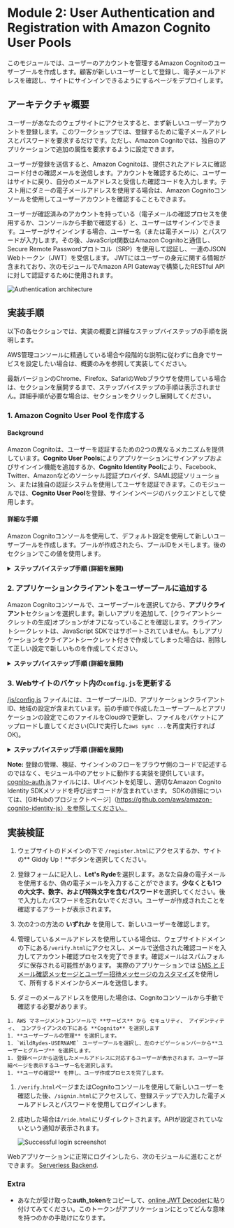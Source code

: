 # Module 2: User Authentication and Registration with Amazon Cognito User Pools

このモジュールでは、ユーザーのアカウントを管理するAmazon Cognitoのユーザープールを作成します。顧客が新しいユーザーとして登録し、電子メールアドレスを確認し、サイトにサインインできるようにするページをデプロイします。

## アーキテクチャ概要

ユーザーがあなたのウェブサイトにアクセスすると、まず新しいユーザーアカウントを登録します。このワークショップでは、登録するために電子メールアドレスとパスワードを要求するだけです。ただし、Amazon Cognitoでは、独自のアプリケーションで追加の属性を要求するように設定できます。

ユーザーが登録を送信すると、Amazon Cognitoは、提供されたアドレスに確認コード付きの確認メールを送信します。アカウントを確認するために、ユーザーはサイトに戻り、自分のメールアドレスと受信した確認コードを入力します。テスト用にダミーの電子メールアドレスを使用する場合は、Amazon Cognitoコンソールを使用してユーザーアカウントを確認することもできます。

ユーザーが確認済みのアカウントを持っている（電子メールの確認プロセスを使用するか、コンソールから手動で確認する）と、ユーザーはサインインできます。ユーザーがサインインする場合、ユーザー名（または電子メール）とパスワードが入力します。その後、JavaScript関数はAmazon Cognitoと通信し、Secure Remote Passwordプロトコル（SRP）を使用して認証し、一連のJSON Webトークン（JWT）を受信します。 JWTにはユーザーの身元に関する情報が含まれており、次のモジュールでAmazon API Gatewayで構築したRESTful APIに対して認証するために使用されます。

![Authentication architecture](../images/authentication-architecture.png)

## 実装手順

以下の各セクションでは、実装の概要と詳細なステップバイステップの手順を説明します。

AWS管理コンソールに精通している場合や段階的な説明に従わずに自身でサービスを設定したい場合は、概要のみを参照して実装してください。

最新バージョンのChrome、Firefox、SafariのWebブラウザを使用している場合は、セクションを展開するまで、ステップバイステップの手順は表示されません。詳細手順が必要な場合は、セクションをクリックし展開してください。

### 1. Amazon Cognito User Pool を作成する

#### Background

Amazon Cognitoは、ユーザーを認証するための2つの異なるメカニズムを提供しています。**Cognito User Pools**によりアプリケーションにサインアップおよびサインイン機能を追加するか、**Cognito Identity Pool**により、Facebook、Twitter、Amazonなどのソーシャル認証プロバイダ、SAML認証ソリューション、または独自の認証システムを使用してユーザを認証できます。このモジュールでは、**Cognito User Pool**を登録、サインインページのバックエンドとして使用します。

#### 詳細な手順

Amazon Cognitoコンソールを使用して、デフォルト設定を使用して新しいユーザープールを作成します。プールが作成されたら、プールIDをメモします。後のセクションでこの値を使用します。

<details>
<summary><strong>ステップバイステップ手順 (詳細を展開)</strong></summary>
<p>

1. AWS マネージメントコンソールで **サービス** から セキュリティ、 アイデンティティ、 コンプライアンスの下にある **Cognito** を選択します。

1. **ユーザープールの管理** を選択します。

1. **ユーザープールを作成する** を選択します。

1. `WildRydes-USERNAME`のようなあなたのユーザープールの名前を入力し、**デフォルトを確認する**を選択してください。

    ![Create a user pool screenshot](../images/create-a-user-pool.png)

1. 確認ページで **プールの作成** をクリックします。

1. 新しく作成されたユーザープールのプールの詳細ページで、**プール ID** (`us-east-1_ygbFpYlRC`のような) をメモしておきます。

</p></details>

### 2. アプリケーションクライアントをユーザープールに追加する

Amazon Cognitoコンソールで、ユーザープールを選択してから、**アプリクライアント**セクションを選択します。新しいアプリを追加して、[クライアントシークレットの生成]オプションがオフになっていることを確認します。クライアントシークレットは、JavaScript SDKではサポートされていません。もしアプリケーションをクライアントシークレット付きで作成してしまった場合は、削除して正しい設定で新しいものを作成してください。

<details>
<summary><strong>ステップバイステップ手順 (詳細を展開)</strong></summary><p>

1. ユーザープールのプールの詳細ページの左のナビゲーションから **アプリクライアント** を選択します。

1. **アプリクライアントの追加** を選択します。

1. `WildRydesWebApp-USERNAME` のようなアプリクライアント名を設定します。

1. クライアントシークレットの生成オプションのチェックを**外します**。クライアントシークレットは、ブラウザベースのアプリケーションではサポートされていません。

1. **アプリクライアントの作成** を選択します。

   <kbd>![Create app client screenshot](../images/add-app.png)</kbd>

1. 新しく作成されたアプリクライアントの**App client id**(`40f3an21v98dj996sflhia83jv`のような)をメモしておきます。

</p></details>

### 3. Webサイトのバケット内の`config.js`を更新する

 [/js/config.js](../1_StaticWebHosting/website/js/config.js) ファイルには、ユーザープールID、アプリケーションクライアントID、地域の設定が含まれています。前の手順で作成したユーザープールとアプリケーションの設定でこのファイルをCloud9で更新し、ファイルをバケットにアップロードし直してください(CLIで実行した`aws sync ...`を再度実行すればOK)。

<details>
<summary><strong>ステップバイステップ手順 (詳細を展開)</strong></summary><p>

1. Cloud9上でWebサイトディレクトリ中の [config.js](../1_StaticWebHosting/website/js/config.js) を開きます。

    Webサイトディレクトリは、[1_StaticWebHosting](../1_StaticWebHosting/)にあります。

1. `cognito`セクションを、作成したユーザープールとアプリケーションの正しい値で更新してください。

    作成したユーザープールを選択後、Amazon Cognitoコンソールのプール詳細ページから`userPoolId`を探すことができます。

     ![Pool ID](../images/pool-id.png)

    左のナビゲーションバー中の**アプリクライアント** を選択すると、`userPoolClientId`を探すことができます。

    ![Pool ID](../images/client-id.png)

    `region`の値は、あなたのユーザープールを作成したAWS Regionコードでなければなりません。例えば。バージニア州の場合は「us-east-1」、オレゴン州の場合は「us-west-2」です。使用するコードが不明な場合は、プールの詳細ページでプールのARN値を確認できます。リージョンコードはARNの `arn：aws：cognito-idp：`のすぐ後の部分です。

    更新されたconfig.jsファイルは次のようになります。ファイルの実際の値は異なることに注意してください。
    ```JavaScript
    window._config = {
        cognito: {
            userPoolId: 'us-west-2_uXboG5pAb', // e.g. us-east-2_uXboG5pAb
            userPoolClientId: '25ddkmj4v6hfsfvruhpfi7n4hv', // e.g. 25ddkmj4v6hfsfvruhpfi7n4hv
            region: 'us-west-2' // e.g. us-east-2
        },
        api: {
            invokeUrl: '' // e.g. https://rc7nyt4tql.execute-api.us-west-2.amazonaws.com/prod',
        }
    };
    ```

1. 変更した`config.js`を保存します。

1. 変更したファイルをS3にコピーします。変更したファイルだけ転送されます。

    aws s3 sync aws-serverless-workshops/WebApplication/1_StaticWebHosting/website s3://YOUR_BUCKET_NAME --region YOUR_BUCKET_REGION

</p></details>

<p>

**Note:** 登録の管理、検証、サインインのフローをブラウザ側のコードで記述するのではなく、モジュール中のアセットに動作する実装を提供しています。 [cognito-auth.js](../1_StaticWebHosting/website/js/cognito-auth.js)ファイルには、UIイベントを処理し、適切なAmazon Cognito Identity SDKメソッドを呼び出すコードが含まれています。 SDKの詳細については、[GitHubのプロジェクトページ]（https://github.com/aws/amazon-cognito-identity-js）を参照してください。

</p>

## 実装検証

1. ウェブサイトのドメインの下で `/register.html`にアクセスするか、サイトの** Giddy Up！**ボタンを選択してください。

1. 登録フォームに記入し、**Let's Ryde**を選択します。あなた自身の電子メールを使用するか、偽の電子メールを入力することができます。**少なくとも1つの大文字、数字、および特殊文字を含むパスワード**を選択してください。後で入力したパスワードを忘れないでください。ユーザーが作成されたことを確認するアラートが表示されます。

1. 次の2つの方法の **いずれか** を使用して、新しいユーザーを確認します。

  1. 管理しているメールアドレスを使用している場合は、ウェブサイトドメインの下にある`/verify.html`にアクセスし、メールで送信された確認コードを入力してアカウント確認プロセスを完了できます。確認メールはスパムフォルダに保存される可能性があります。 実際のアプリケーションでは [SMS と E メール確認メッセージとユーザー招待メッセージのカスタマイズ](https://docs.aws.amazon.com/ja_jp/cognito/latest/developerguide/cognito-user-pool-settings-message-customizations.html)を使用して、所有するドメインからメールを送信します。

  1. ダミーのメールアドレスを使用した場合は、Cognitoコンソールから手動で確認する必要があります。

    1. AWS マネージメントコンソールで **サービス** から セキュリティ、 アイデンティティ、 コンプライアンスの下にある **Cognito** を選択します
    1. **ユーザープールの管理** を選択します。
    1. `WildRydes-USERNAME` ユーザープールを選択し、左のナビゲーションバーから**ユーザーとグループ** を選択します。
    1. 登録ページから送信したメールアドレスに対応するユーザーが表示されます。ユーザー詳細ページを表示するユーザー名を選択します。
    1. **ユーザの確認** を押し、ユーザ作成プロセスを完了します。

1. `/verify.html`ページまたはCognitoコンソールを使用して新しいユーザーを確認した後、`/signin.html`にアクセスして、登録ステップで入力した電子メールアドレスとパスワードを使用してログインします。

1. 成功した場合は`/ride.html`にリダイレクトされます。APIが設定されていないという通知が表示されます。

    ![Successful login screenshot](../images/successful-login.png)

Webアプリケーションに正常にログインしたら、次のモジュールに進むことができます。 [Serverless Backend](../3_ServerlessBackend).

### Extra

* あなたが受け取った**auth_token**をコピーして、[online JWT Decoder](https://jwt.io/)に貼り付けてみてください。このトークンがアプリケーションにとってどんな意味を持つのかの手助けになります。

